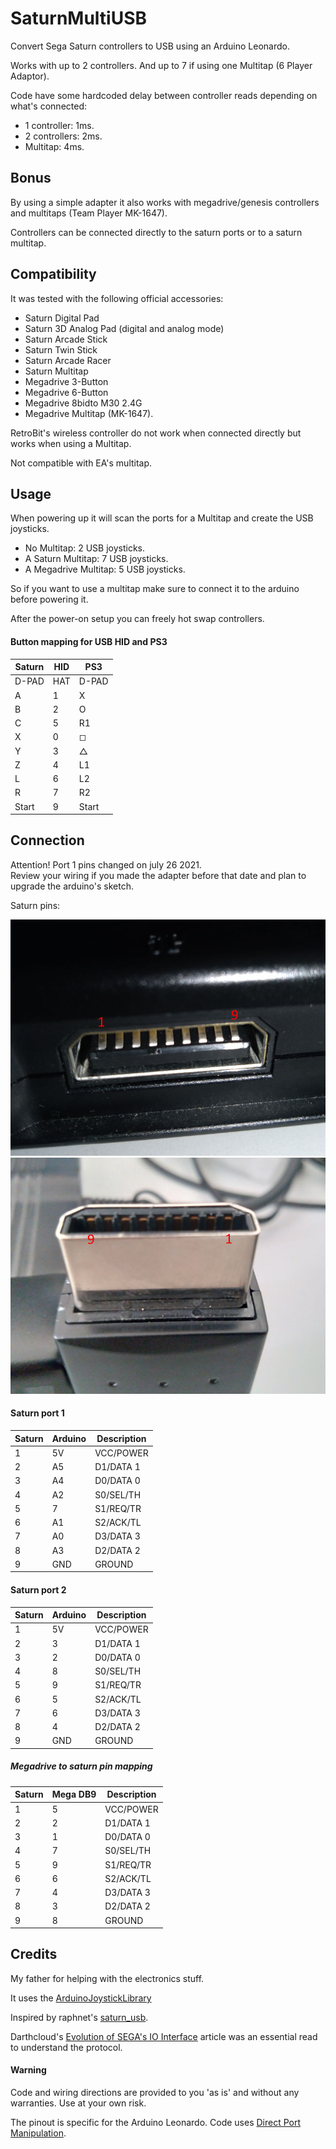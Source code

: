 # SaturnMultiUSB

Convert Sega Saturn controllers to USB using an Arduino Leonardo.

Works with up to 2 controllers. And up to 7 if using one Multitap (6 Player Adaptor).

Code have some hardcoded delay between controller reads depending on what's connected:
* 1 controller: 1ms.
* 2 controllers: 2ms.
* Multitap: 4ms.

## Bonus
By using a simple adapter it also works with megadrive/genesis controllers and multitaps (Team Player MK-1647).

Controllers can be connected directly to the saturn ports or to a saturn multitap.

## Compatibility

It was tested with the following official accessories:
* Saturn Digital Pad
* Saturn 3D Analog Pad (digital and analog mode)
* Saturn Arcade Stick
* Saturn Twin Stick
* Saturn Arcade Racer
* Saturn Multitap
* Megadrive 3-Button
* Megadrive 6-Button
* Megadrive 8bidto M30 2.4G
* Megadrive Multitap (MK-1647).

RetroBit's wireless controller do not work when connected directly but works when using a Multitap.

Not compatible with EA's multitap.

## Usage

When powering up it will scan the ports for a Multitap and create the USB joysticks.
* No Multitap: 2 USB joysticks.
* A Saturn Multitap: 7 USB joysticks.
* A Megadrive Multitap: 5 USB joysticks.

So if you want to use a multitap make sure to connect it to the arduino before powering it.

After the power-on setup you can freely hot swap controllers.

#### Button mapping for USB HID and PS3

| Saturn | HID | PS3     |
|--------|-----|---------|
| D-PAD  | HAT | D-PAD   |
| A      | 1   | X       |
| B      | 2   | O       |
| C      | 5   | R1      |
| X      | 0   | &#9723; |
| Y      | 3   | &#9651; |
| Z      | 4   | L1      |
| L      | 6   | L2      |
| R      | 7   | R2      |
| Start  | 9   | Start   |

## Connection

Attention! Port 1 pins changed on july 26 2021.<br/>
Review your wiring if you made the adapter before that date and plan to upgrade the arduino's sketch.

Saturn pins:

![pins on console](docs/pins01.jpg)
![pins on controller](docs/pins02.jpg)

#### Saturn port 1

| Saturn  | Arduino | Description |
| ------- |-------- |------------ |
| 1       | 5V      | VCC/POWER   |
| 2       | A5      | D1/DATA 1   |
| 3       | A4      | D0/DATA 0   |
| 4       | A2      | S0/SEL/TH   |
| 5       | 7       | S1/REQ/TR   |
| 6       | A1      | S2/ACK/TL   |
| 7       | A0      | D3/DATA 3   |
| 8       | A3      | D2/DATA 2   |
| 9       | GND     | GROUND      |

#### Saturn port 2

| Saturn | Arduino | Description |
| -------|-------- |------------ |
| 1      | 5V      | VCC/POWER   |
| 2      | 3       | D1/DATA 1   |
| 3      | 2       | D0/DATA 0   |
| 4      | 8       | S0/SEL/TH   |
| 5      | 9       | S1/REQ/TR   |
| 6      | 5       | S2/ACK/TL   |
| 7      | 6       | D3/DATA 3   |
| 8      | 4       | D2/DATA 2   |
| 9      | GND     | GROUND      |


##### Megadrive to saturn pin mapping

| Saturn  | Mega DB9 | Description |
| ------- |----------|------------ |
| 1       | 5        | VCC/POWER   |
| 2       | 2        | D1/DATA 1   |
| 3       | 1        | D0/DATA 0   |
| 4       | 7        | S0/SEL/TH   |
| 5       | 9        | S1/REQ/TR   |
| 6       | 6        | S2/ACK/TL   |
| 7       | 4        | D3/DATA 3   |
| 8       | 3        | D2/DATA 2   |
| 9       | 8        | GROUND      |

## Credits

My father for helping with the electronics stuff.

It uses the [ArduinoJoystickLibrary](https://github.com/MHeironimus/ArduinoJoystickLibrary)

Inspired by raphnet's [saturn_usb](https://github.com/raphnet/saturn_usb).

Darthcloud's [Evolution of SEGA's IO Interface](https://hackaday.io/project/170365-blueretro/log/180790-evolution-of-segas-io-interface-from-sg-1000-to-saturn) article was an essential read to understand the protocol.

#### Warning
Code and wiring directions are provided to you 'as is' and without any warranties. Use at your own risk.

The pinout is specific for the Arduino Leonardo. Code uses [Direct Port Manipulation](https://www.arduino.cc/en/Reference/PortManipulation).
